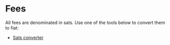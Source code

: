 # Fees

All fees are denominated in sats. Use one of the tools below to convert them to fiat:

- [Sats converter](https://bitcoiner.guide/convert/)
